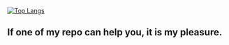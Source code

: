 [![Top Langs](https://github-readme-stats.vercel.app/api/top-langs/?username=murasakiakari&langs_count=4&layout=compact)](https://github.com/anuraghazra/github-readme-stats)

## If one of my repo can help you, it is my pleasure.
